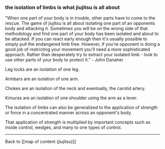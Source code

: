 ### the isolation of limbs is what jiujitsu is all about

"When one part of your body is in trouble, other parts have to come to the rescue. The game of jiujitsu is all about isolating one part of an opponents body and attacking it. Sometimes you will be on the wrong side of that methodology and find one part of your body has been isolated and about to be attacked. If you can react early enough then it's usually possible to simply pull the endangered limb free. However, if you're opponent is doing a good job of restricting your movement you'll need a more sophisticated approach. Rather than desperately try to extract your isolated limb - look to use other parts of your body to protect it." - John Danaher

Leg locks are an isolation of one leg.

Armbars are an isolation of one arm.

Chokes are an isolation of the neck and eventually, the carotid artery.

Kimuras are an isolation of one shoulder using the arm as a lever. 

The isolation of limbs can also be generalized to the application of strength or force in a concentrated manner across an opponent's body.

That application of strength is multiplied by important concepts such as inside control, wedges, and many to one types of control.

---

Back to [[map of content (jiujitsu)]]